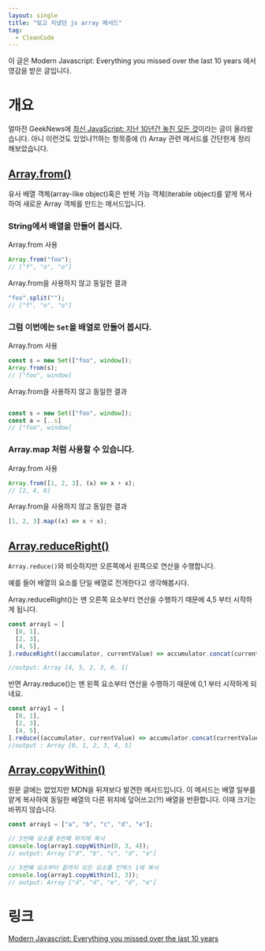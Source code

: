 ```yaml
---
layout: single
title: "잊고 지냈던 js array 메서드"
tag:
  - CleanCode
---
```


이 글은 Modern Javascript: Everything you missed over the last 10 years 에서 영감을 받은 글입니다.

# 개요

얼마전 GeekNews에 [최신 JavaScript: 지난 10년간 놓친 모든 것](https://news.hada.io/topic?id=4270)이라는 글이 올라왔습니다. 아니 이런것도 있었나?!하는 항목중에 (!) Array 관련 메서드를 간단한게 정리해보았습니다.

## [Array.from()](https://developer.mozilla.org/ko/docs/Web/JavaScript/Reference/Global_Objects/Array/from)

유사 배열 객체(array-like object)혹은 반복 가능 객체(iterable object)를 얕게 복사하여 새로운 Array 객체를 만드는 메서드입니다.

### String에서 배열을 만들어 봅시다.

Array.from 사용

```js
Array.from("foo");
// ["f", "o", "o"]
```

Array.from을 사용하지 않고 동일한 결과

```js
"foo".split("");
// ["f", "o", "o"]
```

### 그럼 이번에는 `Set`을 배열로 만들어 봅시다.

Array.from 사용

```js
const s = new Set(["foo", window]);
Array.from(s);
// ["foo", window]
```

Array.from을 사용하지 않고 동일한 결과

```js

const s = new Set(["foo", window]);
const a = [..s]
// ["foo", window]
```

### Array.map 처럼 사용할 수 있습니다.

Array.from 사용

```js
Array.from([1, 2, 3], (x) => x + x);
// [2, 4, 6]
```

Array.from을 사용하지 않고 동일한 결과

```js
[1, 2, 3].map((x) => x + x);
```

## [Array.reduceRight()](https://developer.mozilla.org/ko/docs/Web/JavaScript/Reference/Global_Objects/Array/ReduceRight)

`Array.reduce()`와 비슷하지만 오른쪽에서 왼쪽으로 연산을 수행합니다.

예를 들어 배열의 요소를 단일 배열로 전개한다고 생각해봅시다.

Array.reduceRight()는 맨 오른쪽 요소부터 연산을 수행하기 때문에 4,5 부터 시작하게 됩니다.

```js
const array1 = [
  [0, 1],
  [2, 3],
  [4, 5],
].reduceRight((accumulator, currentValue) => accumulator.concat(currentValue));

//output: Array [4, 5, 2, 3, 0, 1]
```

반면 Array.reduce()는 맨 왼쪽 요소부터 연산을 수행하기 때문에 0,1 부터 시작하게 되네요.

```js
const array1 = [
  [0, 1],
  [2, 3],
  [4, 5],
].reduce((accumulator, currentValue) => accumulator.concat(currentValue));
//output : Array [0, 1, 2, 3, 4, 5]
```

## [Array.copyWithin()](https://developer.mozilla.org/ko/docs/Web/JavaScript/Reference/Global_Objects/Array/copyWithin)

원문 글에는 없었지만 MDN을 뒤져보다 발견한 메서드입니다. 이 메서드는 배열 일부를 얕게 복사하여 동일한 배열의 다른 위치에 덮어쓰고(?!) 배열을 반환합니다. 이때 크기는 바뀌지 않습니다.

```js
const array1 = ["a", "b", "c", "d", "e"];

// 3번째 요소를 0번째 위치에 복사
console.log(array1.copyWithin(0, 3, 4));
// output: Array ["d", "b", "c", "d", "e"]

// 3번째 요소부터 끝까지 모든 요소를 ​​인덱스 1에 복사
console.log(array1.copyWithin(1, 3));
// output: Array ["d", "d", "e", "d", "e"]
```

# 링크

[Modern Javascript: Everything you missed over the last 10 years](https://turriate.com/articles/modern-javascript-everything-you-missed-over-10-years)
